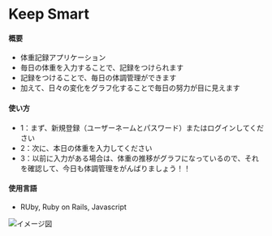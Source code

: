 # Keep Smart
#### 概要
* 体重記録アプリケーション
* 毎日の体重を入力することで、記録をつけられます
* 記録をつけることで、毎日の体調管理ができます
* 加えて、日々の変化をグラフ化することで毎日の努力が目に見えます

#### 使い方
* 1：まず、新規登録（ユーザーネームとパスワード）またはログインしてください
* 2：次に、本日の体重を入力してください
* 3：以前に入力がある場合は、体重の推移がグラフになっているので、それを確認して、今日も体調管理をがんばりましょう！！

#### 使用言語
* RUby, Ruby on Rails, Javascript

![イメージ図](https://i.gyazo.com/e6b255507fbb2b76b58200fb8d5d8427.png)